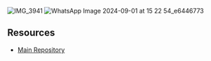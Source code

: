 
![IMG_3941](https://github.com/user-attachments/assets/5268f494-1779-44f1-ac96-b0d626f97ff6)
![WhatsApp Image 2024-09-01 at 15 22 54_e6446773](https://github.com/user-attachments/assets/19c889a3-c1a9-47bc-bff9-185dbfc8375e)


## Resources

- [Main Repository](https://github.com/waleedsid/COMSATS-University-Abbottabad-Past-Papers)
